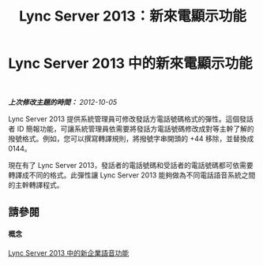 ﻿---
title: Lync Server 2013：新來電顯示功能
TOCTitle: 新來電顯示功能
ms:assetid: 1529a207-cba0-4051-870a-f89606b0f3fd
ms:mtpsurl: https://technet.microsoft.com/zh-tw/library/JJ687974(v=OCS.15)
ms:contentKeyID: 49889951
ms.date: 08/10/2015
mtps_version: v=OCS.15
ms.translationtype: HT
---

# Lync Server 2013 中的新來電顯示功能

 

_**上次修改主題的時間：** 2012-10-05_

Lync Server 2013 提供系統管理員可修改發話方電話號碼格式的彈性。這個發話者 ID 簡報功能，可讓系統管理員依需要將發話方電話號碼修改成對等主幹了解的撥號格式。例如，您可以撰寫轉譯規則，將撥號字串開頭的 +44 移除，並替換成 0144。

現在有了 Lync Server 2013，發話者的電話號碼和受話者的電話號碼都可依需要轉譯成不同的格式。此彈性讓 Lync Server 2013 能夠做為不同電話語音系統之間的主幹轉譯程式。

## 請參閱

#### 概念

[Lync Server 2013 中的新企業語音功能](lync-server-2013-new-enterprise-voice-features.md)

